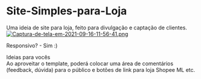 # Site-Simples-para-Loja
Uma ideia de site para loja, feito para divulgação e captação de clientes.
<br>
[![Captura-de-tela-em-2021-09-16-11-56-41.png](https://i.postimg.cc/vmkk6PrW/Captura-de-tela-em-2021-09-16-11-56-41.png)](https://postimg.cc/VS9DxWH6)


Responsivo? - Sim :)

Ideias para vocês <br>
Ao aproveitar o template, poderá colocar uma área de comentários (feedback, dúvida) para o público e botões de link para loja Shopee ML etc.
